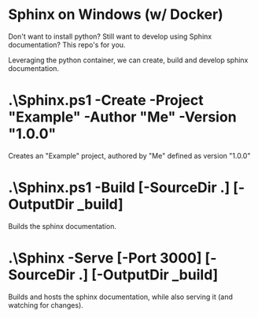 Sphinx on Windows (w/ Docker)
=============================

Don't want to install python? Still want to develop using Sphinx documentation? This repo's for you.

Leveraging the python container, we can create, build and develop sphinx documentation.

# .\Sphinx.ps1 -Create -Project "Example" -Author "Me" -Version "1.0.0"

Creates an "Example" project, authored by "Me" defined as version "1.0.0"

# .\Sphinx.ps1 -Build [-SourceDir .] [-OutputDir _build]

Builds the sphinx documentation.

# .\Sphinx -Serve [-Port 3000] [-SourceDir .] [-OutputDir _build]

Builds and hosts the sphinx documentation, while also serving it (and watching for changes).
